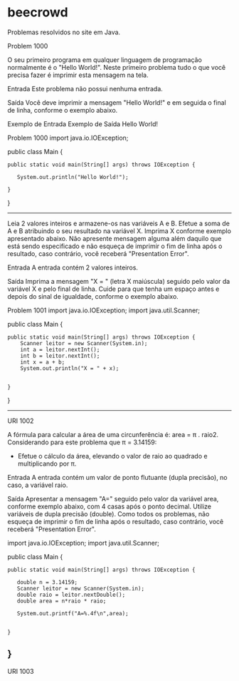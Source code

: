 # beecrowd
Problemas resolvidos no site em Java.


Problem 1000

O seu primeiro programa em qualquer linguagem de programação normalmente é o "Hello World!". Neste primeiro problema tudo o que você precisa fazer é imprimir esta mensagem na tela.

Entrada
Este problema não possui nenhuma entrada.

Saída
Você deve imprimir a mensagem "Hello World!" e em seguida o final de linha, conforme o exemplo abaixo.

Exemplo de Entrada	Exemplo de Saída
Hello World!


Problem 1000
import java.io.IOException;
 
public class Main {
 
    public static void main(String[] args) throws IOException {
 
       System.out.println("Hello World!");
 
    }
 
}

--------------------------------------------------------------------

Leia 2 valores inteiros e armazene-os nas variáveis A e B. Efetue a soma de A e B atribuindo o seu resultado na variável X. Imprima X conforme exemplo apresentado abaixo. Não apresente mensagem alguma além daquilo que está sendo especificado e não esqueça de imprimir o fim de linha após o resultado, caso contrário, você receberá "Presentation Error".

Entrada
A entrada contém 2 valores inteiros.

Saída
Imprima a mensagem "X = " (letra X maiúscula) seguido pelo valor da variável X e pelo final de linha. Cuide para que tenha um espaço antes e depois do sinal de igualdade, conforme o exemplo abaixo.

Problem 1001
import java.io.IOException;
import java.util.Scanner;

public class Main {
	
    public static void main(String[] args) throws IOException {
        Scanner leitor = new Scanner(System.in);
        int a = leitor.nextInt();
        int b = leitor.nextInt();
        int x = a + b;
        System.out.println("X = " + x);
        
    
    }
	
}

-------------------------------------------------------------------------------------

URI 1002

A fórmula para calcular a área de uma circunferência é: area = π . raio2. Considerando para este problema que π = 3.14159:

- Efetue o cálculo da área, elevando o valor de raio ao quadrado e multiplicando por π.

Entrada
A entrada contém um valor de ponto flutuante (dupla precisão), no caso, a variável raio.

Saída
Apresentar a mensagem "A=" seguido pelo valor da variável area, conforme exemplo abaixo, com 4 casas após o ponto decimal. Utilize variáveis de dupla precisão (double). Como todos os problemas, não esqueça de imprimir o fim de linha após o resultado, caso contrário, você receberá "Presentation Error".

import java.io.IOException;
import java.util.Scanner; 

public class Main {
 
    public static void main(String[] args) throws IOException {
 
       double n = 3.14159;
       Scanner leitor = new Scanner(System.in);
       double raio = leitor.nextDouble(); 
       double area = n*raio * raio;
       
       System.out.printf("A=%.4f\n",area);
       
       
    }
 
}
--------------------------------------------------------------------------------

URI 1003




